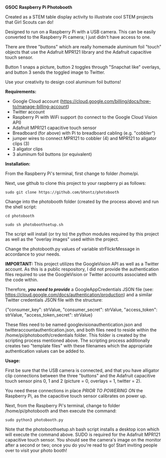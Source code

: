 **GSOC Raspberry Pi Photobooth**

Created as a STEM table display activity to illustrate cool STEM projects that Girl Scouts can do!

Designed to run on a Raspberry Pi with a USB camera.  This can be easily converted to the Raspberry Pi camera; I just didn't have access to one.

There are three "buttons" which are really homemade aluminum foil "touch" objects that use the Adafruit MPR121 library and the Adafruit capacitive touch sensor.

Button 1 snaps a picture, button 2 toggles through "Snapchat like" overlays, and button 3 sends the toggled image to Twitter.

Use your creativity to design cool aluminum foil buttons!

**Requirements:**
- Google Cloud account (https://cloud.google.com/billing/docs/how-to/manage-billing-account)
- Twitter account
- Raspberry Pi with WiFi support (to connect to the Google Cloud Vision API)
- Adafruit MPR121 capacitive touch sensor
- Breadboard (for above) with Pi to breadboard cabling (e.g. "cobbler")
- jumper wires to connect MPR121 to cobbler (4) and MPR121 to aligator clips (3)
- 3 aligator clips
- 3 aluminum foil buttons (or equivalent) 

**Installation:**

From the Raspberry Pi's terminal, first change to folder /home/pi.  

Next, use github to clone this project to your raspberry pi as follows:

    sudo git clone https://github.com/bhontz/photobooth


Change into the photobooth folder (created by the process above) and run the shell script:

    cd photobooth

    sudo sh photoboothsetup.sh

The script will install (or try to) the python modules required by this project as well as the "overlay images" used within the project.

Change the photobooth.py values of variable strFlickrMessage in accordance to your needs.

**IMPORTANT:**
This project utilizes the GoogleVision API as well as a Twitter account.   As this is a public respository, I did not provide the authentication files required to use the GoogleVision or Twitter accounts associated with the code within.

Therefore, **_you need to provide_** a GoogleAppCredentials JSON file (see: https://cloud.google.com/docs/authentication/production) and a similar Twitter credentials JSON file with the structure:

{"consumer_key": strValue, "consumer_secret": strValue, "access_token": strValue, "access_token_secret": strValue}

These files need to be named googlevisionauthentication.json and twitteraccountauthentication.json, and both files need to reside within the /home/pi/photobooth/credentials folder. This folder is created by the scripting process mentioned above.  The scripting process additionally creates two "template files" with these filenames which the appropriate authentication values can be added to. 

**Usage:**

First be sure that the USB camera is connected, and that you have alligator clip connections between the three "buttons" and the Adafruit capacitive touch sensor pins 0, 1 and 2 (picture = 0, overlays = 1, twitter = 2).

You need these connections in place *PRIOR TO POWERING ON* the Raspberry Pi, as the capacitive touch sensor calibrates on power up.
 
Next, from the Raspberry Pi's terminal, change to folder /home/pi/photobooth and then execute the command:

    sudo python3 photobooth.py

Note that the photoboothsetup.sh bash script installs a desktop icon which will execute the command above.  SUDO is required for the Adafruit MPR121 capacitive touch sensor.  You should see the camera's image on the monitor after a second or two; once you do you're read to go!  Start inviting people over to visit your photo booth!





  
